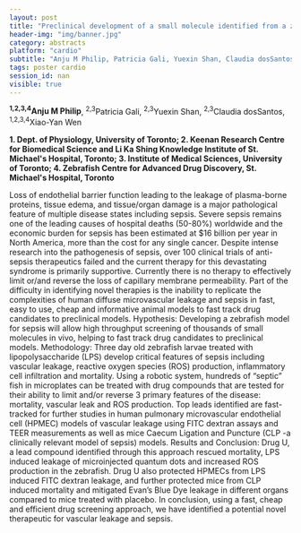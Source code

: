 ```yaml
---
layout: post
title: "Preclinical development of a small molecule identified from a zebrafish screen as a novel candidate drug for sepsis targeting vascular leakage"
header-img: "img/banner.jpg"
category: abstracts
platform: "cardio"
subtitle: "Anju M Philip, Patricia Gali, Yuexin Shan, Claudia dosSantos, Xiao-Yan Wen"
tags: poster cardio
session_id: nan
visible: true
---
```

**<sup>1,2,3,4</sup>Anju M Philip**, <sup>2,3</sup>Patricia Gali, <sup>2,3</sup>Yuexin Shan, <sup>2,3</sup>Claudia dosSantos, <sup>1,2,3,4</sup>Xiao-Yan Wen

__1. Dept. of Physiology, University of Toronto; 2. Keenan Research Centre for Biomedical Science and Li Ka Shing Knowledge Institute of St. Michael's Hospital, Toronto; 3. Institute of Medical Sciences, University of Toronto; 4. Zebrafish Centre for Advanced Drug Discovery, St. Michael's Hospital, Toronto__

Loss of endothelial barrier function leading to the leakage of plasma-borne proteins, tissue edema, and tissue/organ damage is a major pathological feature of multiple disease states including sepsis. Severe sepsis remains one of the leading causes of hospital deaths (50-80%) worldwide and the economic burden for sepsis has been estimated at $16 billion per year in North America, more than the cost for any single cancer. Despite intense research into the pathogenesis of sepsis, over 100 clinical trials of anti-sepsis therapeutics failed and the current therapy for this devastating syndrome is primarily supportive. Currently there is no therapy to effectively limit or/and reverse the loss of capillary membrane permeability. Part of the difficulty in identifying novel therapies is the inability to replicate the complexities of human diffuse microvascular leakage and sepsis in fast, easy to use, cheap and informative animal models to fast track drug candidates to preclinical models. 
Hypothesis: Developing a zebrafish model for sepsis will allow high throughput screening of thousands of small molecules in vivo, helping to fast track drug candidates to preclinical models. 
Methodology: Three day old zebrafish larvae treated with lipopolysaccharide (LPS) develop critical features of sepsis including vascular leakage, reactive oxygen species (ROS) production, inflammatory cell infiltration and mortality. Using a robotic system, hundreds of “septic” fish in microplates can be treated with drug compounds that are tested for their ability to limit and/or reverse 3 primary features of the disease: mortality, vascular leak and ROS production. Top leads identified are fast-tracked for further studies in human pulmonary microvascular endothelial cell (HPMEC) models of vascular leakage using FITC dextran assays and TEER measurements as well as mice Caecum Ligation and Puncture (CLP -a clinically relevant model of sepsis) models.
Results and Conclusion: Drug U, a lead compound identified through this approach rescued mortality, LPS induced leakage of microinjected quantum dots and increased ROS production in the zebrafish. Drug U also protected HPMECs from LPS induced FITC dextran leakage, and further protected mice from CLP induced mortality and mitigated Evan’s Blue Dye leakage in different organs compared to mice treated with placebo. In conclusion, using a fast, cheap and efficient drug screening approach, we have identified a potential novel therapeutic for vascular leakage and sepsis. 
